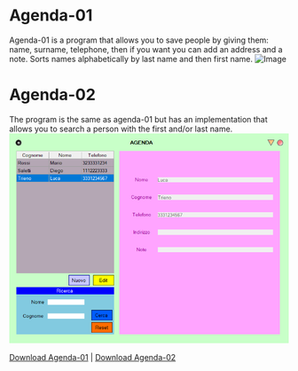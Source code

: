 # Agenda-01
Agenda-01 is a program that allows you to save people by giving them:
name, surname, telephone, then if you want you can add an address and a note.
Sorts names alphabetically by last name and then first name.
![Image](POWER-KI-APPS/Agenda/image/agenda1imm.png "icon")

# Agenda-02
The program is the same as agenda-01 but has an implementation
that allows you to search a person with the first and/or last name.
![Image](agenda2imm.png "icon")


[Download Agenda-01](https://github.com/AbdullahXPlab/POWER-KI-APPS/raw/main/Agenda/Agenda-01.pwk)
|
[Download Agenda-02](https://github.com/AbdullahXPlab/POWER-KI-APPS/raw/main/Agenda/Agenda-02.pwk)
